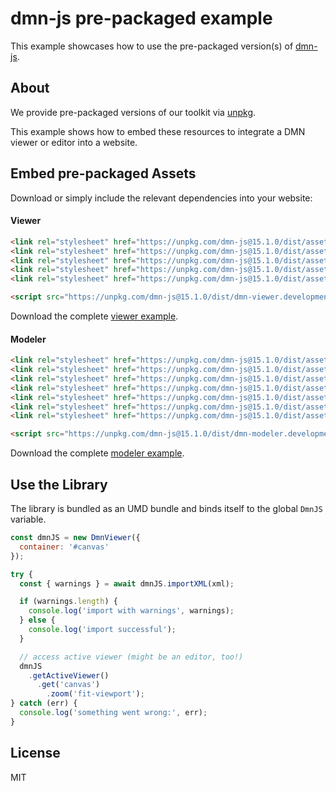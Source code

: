# dmn-js pre-packaged example

This example showcases how to use the pre-packaged version(s) of [dmn-js](https://github.com/bpmn-io/dmn-js).


## About

We provide pre-packaged versions of our toolkit via [unpkg](https://unpkg.com/dmn-js/dist/).

This example shows how to embed these resources to integrate a DMN viewer or editor
into a website.


## Embed pre-packaged Assets

Download or simply include the relevant dependencies into your website:

#### Viewer

```html
<link rel="stylesheet" href="https://unpkg.com/dmn-js@15.1.0/dist/assets/dmn-js-drd.css">
<link rel="stylesheet" href="https://unpkg.com/dmn-js@15.1.0/dist/assets/dmn-js-decision-table.css">
<link rel="stylesheet" href="https://unpkg.com/dmn-js@15.1.0/dist/assets/dmn-js-literal-expression.css">
<link rel="stylesheet" href="https://unpkg.com/dmn-js@15.1.0/dist/assets/dmn-js-shared.css">
<link rel="stylesheet" href="https://unpkg.com/dmn-js@15.1.0/dist/assets/dmn-font/css/dmn.css">

<script src="https://unpkg.com/dmn-js@15.1.0/dist/dmn-viewer.development.js"></script>
```

Download the complete [viewer example](https://cdn.statically.io/gh/bpmn-io/dmn-js-examples/main/starter/viewer.html).

#### Modeler

```html
<link rel="stylesheet" href="https://unpkg.com/dmn-js@15.1.0/dist/assets/diagram-js.css">
<link rel="stylesheet" href="https://unpkg.com/dmn-js@15.1.0/dist/assets/dmn-js-shared.css">
<link rel="stylesheet" href="https://unpkg.com/dmn-js@15.1.0/dist/assets/dmn-js-drd.css">
<link rel="stylesheet" href="https://unpkg.com/dmn-js@15.1.0/dist/assets/dmn-js-decision-table.css">
<link rel="stylesheet" href="https://unpkg.com/dmn-js@15.1.0/dist/assets/dmn-js-decision-table-controls.css">
<link rel="stylesheet" href="https://unpkg.com/dmn-js@15.1.0/dist/assets/dmn-js-literal-expression.css">
<link rel="stylesheet" href="https://unpkg.com/dmn-js@15.1.0/dist/assets/dmn-font/css/dmn.css">

<script src="https://unpkg.com/dmn-js@15.1.0/dist/dmn-modeler.development.js"></script>
```

Download the complete [modeler example](https://cdn.statically.io/gh/bpmn-io/dmn-js-examples/main/starter/modeler.html).


## Use the Library

The library is bundled as an UMD bundle and binds itself to the global `DmnJS`
variable.

```javascript
const dmnJS = new DmnViewer({
  container: '#canvas'
});

try {
  const { warnings } = await dmnJS.importXML(xml);

  if (warnings.length) {
    console.log('import with warnings', warnings);
  } else {
    console.log('import successful');
  }

  // access active viewer (might be an editor, too!)
  dmnJS
    .getActiveViewer()
      .get('canvas')
        .zoom('fit-viewport');
} catch (err) {
  console.log('something went wrong:', err);
}
```

## License

MIT
